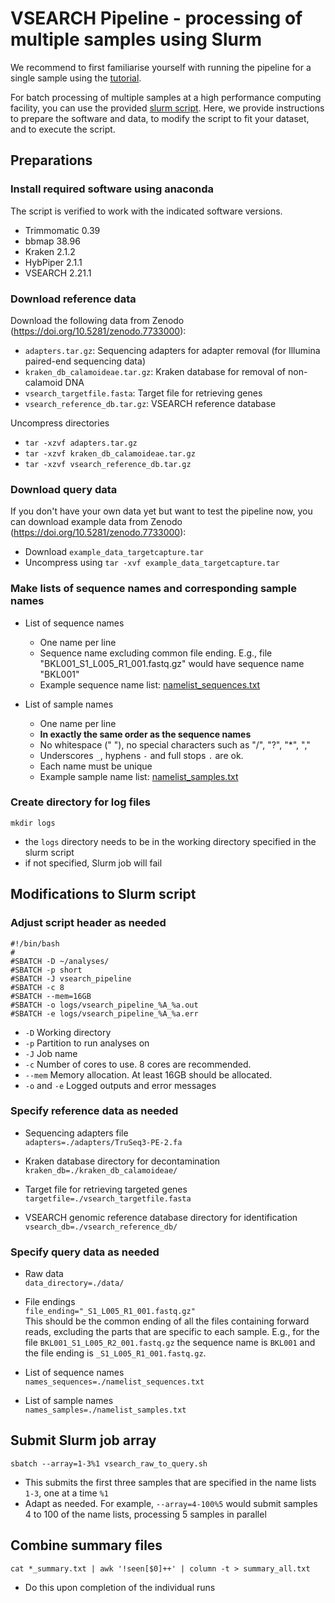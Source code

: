 # VSEARCH Pipeline - processing of multiple samples using Slurm

We recommend to first familiarise yourself with running the pipeline for a single sample using the [tutorial](Tutorial.md).

For batch processing of multiple samples at a high performance computing facility, you can use the provided [slurm script](vsearch_raw_to_query.sh). Here, we provide instructions to prepare the software and data, to modify the script to fit your dataset, and to execute the script.

## Preparations
### Install required software using anaconda
The script is verified to work with the indicated software versions.
- Trimmomatic 0.39
- bbmap 38.96
- Kraken 2.1.2
- HybPiper 2.1.1
- VSEARCH 2.21.1

### Download reference data 
Download the following data from Zenodo (https://doi.org/10.5281/zenodo.7733000):
- `adapters.tar.gz`: Sequencing adapters for adapter removal (for Illumina paired-end sequencing data)
- `kraken_db_calamoideae.tar.gz`: Kraken database for removal of non-calamoid DNA
- `vsearch_targetfile.fasta`: Target file for retrieving genes
- `vsearch_reference_db.tar.gz`: VSEARCH reference database  

Uncompress directories
- `tar -xzvf adapters.tar.gz`
- `tar -xzvf kraken_db_calamoideae.tar.gz`
- `tar -xzvf vsearch_reference_db.tar.gz`

### Download query data 
If you don't have your own data yet but want to test the pipeline now, you can download example data from Zenodo (https://doi.org/10.5281/zenodo.7733000):
- Download `example_data_targetcapture.tar`
- Uncompress using `tar -xvf example_data_targetcapture.tar`  

### Make lists of sequence names and corresponding sample names
- List of sequence names  
  * One name per line
  *  Sequence name excluding common file ending. E.g., file "BKL001_S1_L005_R1_001.fastq.gz" would have sequence name "BKL001"
  *   Example sequence name list: [namelist_sequences.txt](../example/namelists/namelist_sequences.txt)  

- List of sample names  
  * One name per line
  * **In exactly the same order as the sequence names**
  * No whitespace (" "), no special characters such as "/", "?", "*", ","
  * Underscores `_`, hyphens `-` and full stops `.` are ok.
  * Each name must be unique
  * Example sample name list: [namelist_samples.txt](../example/namelists/namelist_samples.txt)  

### Create directory for log files
`mkdir logs`
- the  `logs` directory needs to be in the working directory specified in the slurm script
- if not specified, Slurm job will fail


## Modifications to Slurm script
### Adjust script header as needed
```
#!/bin/bash
#
#SBATCH -D ~/analyses/
#SBATCH -p short
#SBATCH -J vsearch_pipeline
#SBATCH -c 8
#SBATCH --mem=16GB
#SBATCH -o logs/vsearch_pipeline_%A_%a.out
#SBATCH -e logs/vsearch_pipeline_%A_%a.err
```

- `-D` Working directory
- `-p` Partition to run analyses on
- `-J` Job name
- `-c` Number of cores to use. 8 cores are recommended.
- `--mem` Memory allocation. At least 16GB should be allocated.
- `-o` and `-e` Logged outputs and error messages


### Specify reference data as needed
- Sequencing adapters file  
  `adapters=./adapters/TruSeq3-PE-2.fa`

- Kraken database directory for decontamination  
  `kraken_db=./kraken_db_calamoideae/`

- Target file for retrieving targeted genes  
  `targetfile=./vsearch_targetfile.fasta`

- VSEARCH genomic reference database directory for identification  
  `vsearch_db=./vsearch_reference_db/`


### Specify query data as needed
- Raw data  
  `data_directory=./data/`

- File endings  
  `file_ending="_S1_L005_R1_001.fastq.gz"`  
  This should be the common ending of all the files containing forward reads, excluding the parts that are specific to each sample. E.g., for the file `BKL001_S1_L005_R2_001.fastq.gz` the sequence name is `BKL001` and the file ending is `_S1_L005_R1_001.fastq.gz`.

- List of sequence names  
  `names_sequences=./namelist_sequences.txt`

- List of sample names  
  `names_samples=./namelist_samples.txt`


## Submit Slurm job array
`sbatch --array=1-3%1 vsearch_raw_to_query.sh`
- This submits the first three samples that are specified in the name lists `1-3`, one at a time `%1`
- Adapt as needed. For example, `--array=4-100%5` would submit samples 4 to 100 of the name lists, processing 5 samples in parallel

## Combine summary files
`cat *_summary.txt | awk '!seen[$0]++' | column -t > summary_all.txt`
- Do this upon completion of the individual runs
